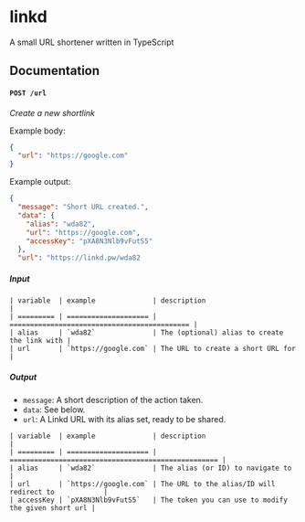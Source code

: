 # linkd
A small URL shortener written in TypeScript

## Documentation

#### `POST /url`

*Create a new shortlink*

Example body:

```json
{
  "url": "https://google.com"
}
```

Example output:

```json
{
  "message": "Short URL created.",
  "data": {
    "alias": "wda82",
    "url": "https://google.com",
    "accessKey": "pXA8N3Nlb9vFutS5"
  },
  "url": "https://linkd.pw/wda82
```

##### Input

```
| variable  | example              | description                                  |
| ========= | ==================== | ============================================ |
| alias     | `wda82`              | The (optional) alias to create the link with |
| url       | `https://google.com` | The URL to create a short URL for            |
```

##### Output

- `message`: A short description of the action taken.
- `data`: See below.
- `url`: A Linkd URL with its alias set, ready to be shared.

```
| variable  | example              | description                                         |
| ========= | ==================== | =================================================== |
| alias     | `wda82`              | The alias (or ID) to navigate to                    |
| url       | `https://google.com` | The URL to the alias/ID will redirect to            |
| accessKey | `pXA8N3Nlb9vFutS5`   | The token you can use to modify the given short url |
```
